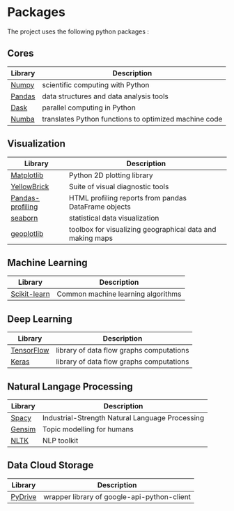 # Packages

The project uses the following python packages :

## Cores

| Library   | Description                                           |
| --------- | ----------------------------------------------------- |
| [Numpy]   | scientific computing with Python                |
| [Pandas]  | data structures and data analysis tools               |
| [Dask]    | parallel computing in Python                          |
| [Numba]   | translates Python functions to optimized machine code |

[Numpy]: https://www.numpy.org/devdocs/
[Pandas]: http://pandas.pydata.org/pandas-docs/stable/
[Dask]: https://docs.dask.org/en/latest/
[Numba]: http://numba.pydata.org/

## Visualization

| Library           | Description                                               |
| ------------------| --------------------------------------------------------- |
| [Matplotlib]      | Python 2D plotting library                                |
| [YellowBrick]     | Suite of visual diagnostic tools                          |
| [Pandas-profiling]| HTML profiling reports from pandas DataFrame objects      |
| [seaborn]         | statistical data visualization                            |
| [geoplotlib]      | toolbox for visualizing geographical data and making maps |


[Matplotlib]: https://matplotlib.org/
[YellowBrick]: https://www.scikit-yb.org/en/latest/index.html
[pandas-profiling]: https://github.com/pandas-profiling/pandas-profiling
[seaborn]: https://seaborn.pydata.org/
[geoplotlib]: https://github.com/andrea-cuttone/geoplotlib

## Machine Learning

| Library           | Description                           |
| ----------------- | ------------------------------------- |
| [Scikit-learn]    | Common machine learning algorithms    |

[Scikit-learn]: https://scikit-learn.org/

## Deep Learning

| Library       | Description                              |
| ------------- | ---------------------------------------- |
| [TensorFlow]  | library of data flow graphs computations |
| [Keras]       | library of data flow graphs computations |

[TensorFlow]: https://www.tensorflow.org/
[Keras]: https://keras.io/

## Natural Langage Processing

| Library   | Description                                       |
| --------- | ------------------------------------------------- |
| [Spacy]   | Industrial-Strength Natural Language Processing   |
| [Gensim]  | Topic modelling for humans                        |
| [NLTK]    | NLP toolkit                                       |

[Spacy]: https://spacy.io/
[Gensim]: https://radimrehurek.com/gensim/
[NLTK]: https://www.nltk.org/

## Data Cloud Storage

| Library   | Description                                   |
| --------- | --------------------------------------------- |
| [PyDrive] | wrapper library of google-api-python-client   |

[PyDrive]: https://pythonhosted.org/PyDrive/index.html
